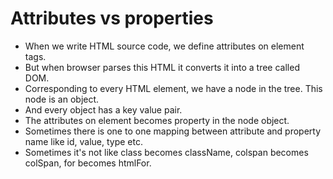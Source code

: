 # Attributes vs properties

- When we write HTML source code, we define attributes on element tags.
- But when browser parses this HTML it converts it into a tree called DOM.
- Corresponding to every HTML element, we have a node in the tree. This node is an object.
- And every object has a key value pair.
- The attributes on element becomes property in the node object.
- Sometimes there is one to one mapping between attribute and property name like id, value, type etc.
- Sometimes it's not like class becomes className, colspan becomes colSpan, for becomes htmlFor.

